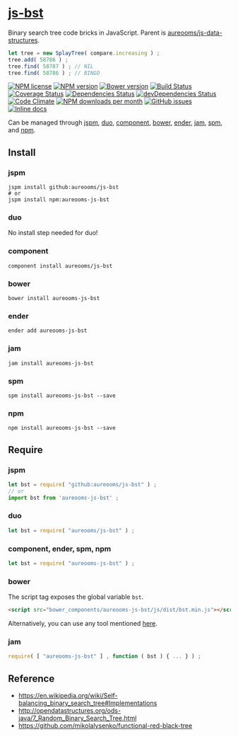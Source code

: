 [js-bst](http://aureooms.github.io/js-bst)
==

Binary search tree code bricks in JavaScript. Parent is
[aureooms/js-data-structures](https://github.com/aureooms/js-data-structures).

```js
let tree = new SplayTree( compare.increasing ) ;
tree.add( 58786 ) ;
tree.find( 58787 ) ; // NIL
tree.find( 58786 ) ; // BINGO
```

[![NPM license](http://img.shields.io/npm/l/aureooms-js-bst.svg?style=flat)](https://raw.githubusercontent.com/aureooms/js-bst/master/LICENSE)
[![NPM version](http://img.shields.io/npm/v/aureooms-js-bst.svg?style=flat)](https://www.npmjs.org/package/aureooms-js-bst)
[![Bower version](http://img.shields.io/bower/v/aureooms-js-bst.svg?style=flat)](http://bower.io/search/?q=aureooms-js-bst)
[![Build Status](http://img.shields.io/travis/aureooms/js-bst.svg?style=flat)](https://travis-ci.org/aureooms/js-bst)
[![Coverage Status](http://img.shields.io/coveralls/aureooms/js-bst.svg?style=flat)](https://coveralls.io/r/aureooms/js-bst)
[![Dependencies Status](http://img.shields.io/david/aureooms/js-bst.svg?style=flat)](https://david-dm.org/aureooms/js-bst#info=dependencies)
[![devDependencies Status](http://img.shields.io/david/dev/aureooms/js-bst.svg?style=flat)](https://david-dm.org/aureooms/js-bst#info=devDependencies)
[![Code Climate](http://img.shields.io/codeclimate/github/aureooms/js-bst.svg?style=flat)](https://codeclimate.com/github/aureooms/js-bst)
[![NPM downloads per month](http://img.shields.io/npm/dm/aureooms-js-bst.svg?style=flat)](https://www.npmjs.org/package/aureooms-js-bst)
[![GitHub issues](http://img.shields.io/github/issues/aureooms/js-bst.svg?style=flat)](https://github.com/aureooms/js-bst/issues)
[![Inline docs](http://inch-ci.org/github/aureooms/js-bst.svg?branch=master&style=shields)](http://inch-ci.org/github/aureooms/js-bst)

Can be managed through [jspm](https://github.com/jspm/jspm-cli),
[duo](https://github.com/duojs/duo),
[component](https://github.com/componentjs/component),
[bower](https://github.com/bower/bower),
[ender](https://github.com/ender-js/Ender),
[jam](https://github.com/caolan/jam),
[spm](https://github.com/spmjs/spm),
and [npm](https://github.com/npm/npm).

## Install

### jspm
```terminal
jspm install github:aureooms/js-bst
# or
jspm install npm:aureooms-js-bst
```
### duo
No install step needed for duo!

### component
```terminal
component install aureooms/js-bst
```

### bower
```terminal
bower install aureooms-js-bst
```

### ender
```terminal
ender add aureooms-js-bst
```

### jam
```terminal
jam install aureooms-js-bst
```

### spm
```terminal
spm install aureooms-js-bst --save
```

### npm
```terminal
npm install aureooms-js-bst --save
```

## Require
### jspm
```js
let bst = require( "github:aureooms/js-bst" ) ;
// or
import bst from 'aureooms-js-bst' ;
```
### duo
```js
let bst = require( "aureooms/js-bst" ) ;
```

### component, ender, spm, npm
```js
let bst = require( "aureooms-js-bst" ) ;
```

### bower
The script tag exposes the global variable `bst`.
```html
<script src="bower_components/aureooms-js-bst/js/dist/bst.min.js"></script>
```
Alternatively, you can use any tool mentioned [here](http://bower.io/docs/tools/).

### jam
```js
require( [ "aureooms-js-bst" ] , function ( bst ) { ... } ) ;
```

## Reference

  - https://en.wikipedia.org/wiki/Self-balancing_binary_search_tree#Implementations
  - http://opendatastructures.org/ods-java/7_Random_Binary_Search_Tree.html
  - https://github.com/mikolalysenko/functional-red-black-tree
